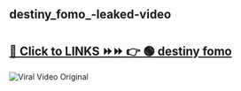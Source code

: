 
 ## destiny_fomo_-leaked-video 

# <h2><a href="https://clipsfans.com/destiny_fomo_&ref=git">🔗 Click to LINKS ⏩⏩ 👉 🟢 destiny fomo  </a></h2>

<a href="https://clipsfans.com/destiny_fomo_&ref=git" rel="nofollow" data-target="animated-image.originalLink"><img src="https://i.ibb.co.com/xMMVF88/686577567.gif" alt="Viral Video Original" style="max-width: 100%; display: inline-block;" data-target="animated-image.originalImage"></a>
